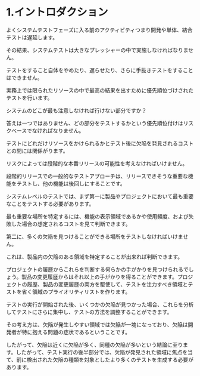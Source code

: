 # 1.イントロダクション

よくシステムテストフェーズに入る前のアクティビティつまり開発や単体、結合テストは遅延します。

その結果、システムテストは大きなプレッシャーの中で実施しなければなりません。

テストをすること自体をやめたり、遅らせたり、さらに手抜きテストをすることはできません。

実務上では限られたリソースの中で最高の結果を出すために優先順位づけされたテストを行います。

システムのどこが最も注意しなければ行けない部分ですか？

答えは一つではありません、どの部分をテストするかという優先順位付けはリスクベースでなければなりません。

テストにどれだけリソースをかけられるかとテスト後に欠陥を発見されるコストとの間には関係がります。

リスクによっては段階的な本番リリースの可能性を考えなければいけません。

段階的リリースでの一般的なテストアプローチは、リリースできそうな重要な機能をテストし、他の機能は後回しにすることです。

システムレベルのテストでは、まず第一に製品やプロジェクトにおいて最も重要なことをテストする必要があります。

最も重要な場所を特定するには、機能の表示領域であるかや使用頻度、および失敗した場合の想定されるコストを見て判断できます。

第二に、多くの欠陥を見つけることができる場所をテストしなければいけません。

これは、製品内の欠陥のある領域を特定することが出来れば判断できます。

プロジェクトの履歴からこれらを判断する何らかの手がかりを見つけられるでしょう。製品の変更履歴からはそれ以上の手がかりを得ることができます。プロジェクトの履歴、製品の変更履歴の両方を駆使して、テストを注力すべき領域とテストを省く領域のプライオリティリストを作ります。

テストの実行が開始された後、いくつかの欠陥が見つかった場合、これらを分析してテストにさらに集中し、テストの方法を調整することができます。

その考え方は、欠陥が発生しやすい領域では欠陥が一塊になっており、欠陥は開発者が特に抱える問題の症状であるということです。

したがって、欠陥は近くに欠陥が多く、同種の欠陥が多いという結論に至ります。したがって、テスト実行の後半部分では、欠陥が発見された領域に焦点を当て、前に検出された欠陥の種類を対象としたより多くのテストを生成する必要があります。

